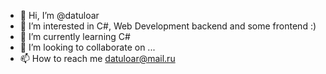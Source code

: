 - 👋 Hi, I’m @datuloar
- 👀 I’m interested in C#, Web Development backend and some frontend :)
- 🌱 I’m currently learning C#
- 💞️ I’m looking to collaborate on ...
- 📫 How to reach me datuloar@mail.ru

<!---
datuloar/datuloar is a ✨ special ✨ repository because its `README.md` (this file) appears on your GitHub profile.
You can click the Preview link to take a look at your changes.
--->
